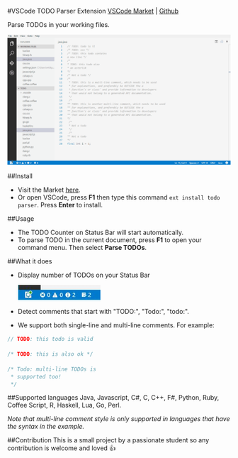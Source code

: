 #VSCode TODO Parser Extension
[VSCode Market](https://marketplace.visualstudio.com/items?itemName=minhthai.vscode-todo-parser) | [Github](https://github.com/kantlove/vscode-todo-parser)

Parse TODOs in your working files.

![Demo](./images/demo_vscode1.2.gif "Demo")

##Install
- Visit the Market [here](https://marketplace.visualstudio.com/items?itemName=minhthai.vscode-todo-parser).
- Or open VSCode, press **F1** then type this command `ext install todo parser`. Press **Enter** to install.

##Usage
- The TODO Counter on Status Bar will start automatically.
- To parse TODO in the current document, press **F1** to open your command menu. Then select __Parse TODOs__.

##What it does
- Display number of TODOs on your Status Bar

  ![status bar](./images/status_bar.jpg "Status bar")

- Detect comments that start with "TODO:", "Todo:", "todo:".
- We support both single-line and multi-line comments. For example:

```java
// TODO: this todo is valid

/* TODO: this is also ok */

/* Todo: multi-line TODOs is 
 * supported too!
 */
```

##Supported languages
Java, Javascript, C#, C, C++, F#, Python, Ruby, Coffee Script, R, Haskell, Lua, Go, Perl.

*Note that multi-line comment style is only supported in languages that have the syntax in the example.*

##Contribution
This is a small project by a passionate student so any contribution is welcome and loved :+1:





